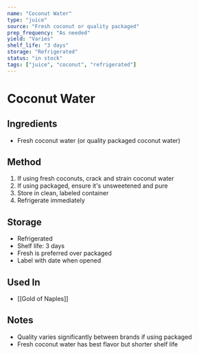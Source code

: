 ```yaml
---
name: "Coconut Water"
type: "juice"
source: "Fresh coconut or quality packaged"
prep_frequency: "As needed"
yield: "Varies"
shelf_life: "3 days"
storage: "Refrigerated"
status: "in stock"
tags: ["juice", "coconut", "refrigerated"]
---
```


# Coconut Water

## Ingredients
- Fresh coconut water (or quality packaged coconut water)

## Method
1. If using fresh coconuts, crack and strain coconut water
2. If using packaged, ensure it's unsweetened and pure
3. Store in clean, labeled container
4. Refrigerate immediately

## Storage
- Refrigerated
- Shelf life: 3 days
- Fresh is preferred over packaged
- Label with date when opened

## Used In
- [[Gold of Naples]]

## Notes
- Quality varies significantly between brands if using packaged
- Fresh coconut water has best flavor but shorter shelf life